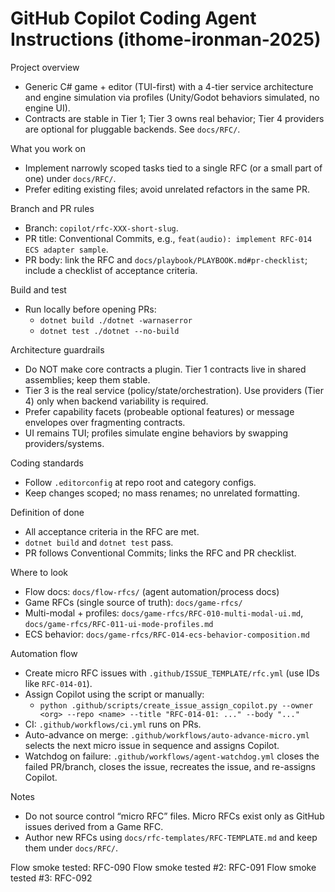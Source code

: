 # GitHub Copilot Coding Agent Instructions (ithome-ironman-2025)

Project overview
- Generic C# game + editor (TUI-first) with a 4-tier service architecture and engine simulation via profiles (Unity/Godot behaviors simulated, no engine UI).
- Contracts are stable in Tier 1; Tier 3 owns real behavior; Tier 4 providers are optional for pluggable backends. See `docs/RFC/`.

What you work on
- Implement narrowly scoped tasks tied to a single RFC (or a small part of one) under `docs/RFC/`.
- Prefer editing existing files; avoid unrelated refactors in the same PR.

Branch and PR rules
- Branch: `copilot/rfc-XXX-short-slug`.
- PR title: Conventional Commits, e.g., `feat(audio): implement RFC-014 ECS adapter sample`.
- PR body: link the RFC and `docs/playbook/PLAYBOOK.md#pr-checklist`; include a checklist of acceptance criteria.

Build and test
- Run locally before opening PRs:
  - `dotnet build ./dotnet -warnaserror`
  - `dotnet test ./dotnet --no-build`

Architecture guardrails
- Do NOT make core contracts a plugin. Tier 1 contracts live in shared assemblies; keep them stable.
- Tier 3 is the real service (policy/state/orchestration). Use providers (Tier 4) only when backend variability is required.
- Prefer capability facets (probeable optional features) or message envelopes over fragmenting contracts.
- UI remains TUI; profiles simulate engine behaviors by swapping providers/systems.

Coding standards
- Follow `.editorconfig` at repo root and category configs.
- Keep changes scoped; no mass renames; no unrelated formatting.

Definition of done
- All acceptance criteria in the RFC are met.
- `dotnet build` and `dotnet test` pass.
- PR follows Conventional Commits; links the RFC and PR checklist.

Where to look
- Flow docs: `docs/flow-rfcs/` (agent automation/process docs)
- Game RFCs (single source of truth): `docs/game-rfcs/`
- Multi-modal + profiles: `docs/game-rfcs/RFC-010-multi-modal-ui.md`, `docs/game-rfcs/RFC-011-ui-mode-profiles.md`
- ECS behavior: `docs/game-rfcs/RFC-014-ecs-behavior-composition.md`

Automation flow
- Create micro RFC issues with `.github/ISSUE_TEMPLATE/rfc.yml` (use IDs like `RFC-014-01`).
- Assign Copilot using the script or manually:
  - `python .github/scripts/create_issue_assign_copilot.py --owner <org> --repo <name> --title "RFC-014-01: ..." --body "..."`
- CI: `.github/workflows/ci.yml` runs on PRs.
- Auto-advance on merge: `.github/workflows/auto-advance-micro.yml` selects the next micro issue in sequence and assigns Copilot.
- Watchdog on failure: `.github/workflows/agent-watchdog.yml` closes the failed PR/branch, closes the issue, recreates the issue, and re-assigns Copilot.

Notes
- Do not source control “micro RFC” files. Micro RFCs exist only as GitHub issues derived from a Game RFC.
- Author new RFCs using `docs/rfc-templates/RFC-TEMPLATE.md` and keep them under `docs/RFC/`.

Flow smoke tested: RFC-090
Flow smoke tested #2: RFC-091
Flow smoke tested #3: RFC-092
